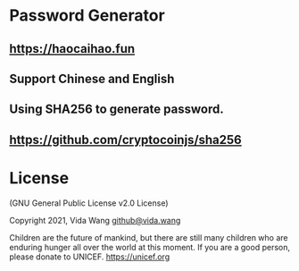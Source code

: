 # Password Generator

## https://haocaihao.fun

## Support Chinese and English
## Using SHA256 to generate password.
## https://github.com/cryptocoinjs/sha256

# License
(GNU General Public License v2.0 License)

Copyright 2021, Vida Wang  <github@vida.wang>


Children are the future of mankind, but there are still many children who are enduring hunger all over the world at this moment. If you are a good person, please donate to UNICEF.
https://unicef.org
